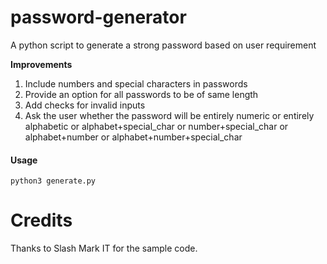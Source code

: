 # password-generator
A python script to generate a strong password based on user requirement

**Improvements**
1) Include numbers and special characters in passwords
2) Provide an option for all passwords to be of same length
3) Add checks for invalid inputs
4) Ask the user whether the password will be entirely numeric or entirely alphabetic or alphabet+special_char or number+special_char or alphabet+number or alphabet+number+special_char 
	
#### Usage
`python3 generate.py`

# Credits
Thanks to Slash Mark IT for the sample code.
